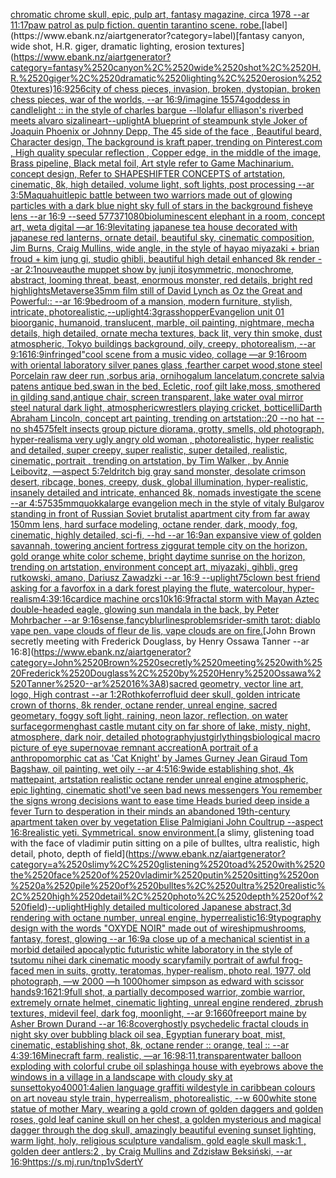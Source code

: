 [chromatic chrome skull, epic, pulp art, fantasy magazine, circa 1978 --ar 11:17](https://www.ebank.nz/aiartgenerator?category=chromatic%2520chrome%2520skull%2C%2520epic%2C%2520pulp%2520art%2C%2520fantasy%2520magazine%2C%2520circa%25201978%2520--ar%252011%3A17)[paw patrol as pulp fiction. quentin tarantino scene. robe.](https://www.ebank.nz/aiartgenerator?category=paw%2520patrol%2520as%2520pulp%2520fiction.%2520quentin%2520tarantino%2520scene.%2520robe.)[label](https://www.ebank.nz/aiartgenerator?category=label)[fantasy canyon, wide shot, H.R. giger, dramatic lighting, erosion textures](https://www.ebank.nz/aiartgenerator?category=fantasy%2520canyon%2C%2520wide%2520shot%2C%2520H.R.%2520giger%2C%2520dramatic%2520lighting%2C%2520erosion%2520textures)[16:9](https://www.ebank.nz/aiartgenerator?category=16%3A9)[256](https://www.ebank.nz/aiartgenerator?category=256)[city of chess pieces, invasion, broken, dystopian, broken chess pieces, war of the worlds,  --ar 16:9](https://www.ebank.nz/aiartgenerator?category=city%2520of%2520chess%2520pieces%2C%2520invasion%2C%2520broken%2C%2520dystopian%2C%2520broken%2520chess%2520pieces%2C%2520war%2520of%2520the%2520worlds%2C%2520%2520--ar%252016%3A9)[/imagine 15574](https://www.ebank.nz/aiartgenerator?category=/imagine%252015574)[goddess in candlelight :: in the style of charles bargue --ll](https://www.ebank.nz/aiartgenerator?category=goddess%2520in%2520candlelight%2520%3A%3A%2520in%2520the%2520style%2520of%2520charles%2520bargue%2520--ll)[olafur elliason's riverbed meets alvaro siza](https://www.ebank.nz/aiartgenerator?category=olafur%2520elliason%27s%2520riverbed%2520meets%2520alvaro%2520siza)[lineart](https://www.ebank.nz/aiartgenerator?category=lineart)[--uplight](https://www.ebank.nz/aiartgenerator?category=--uplight)[A blueprint of steampunk style Joker of Joaquin Phoenix or Johnny Depp,  The 45 side of the face , Beautiful beard, Character design, The background is kraft paper,  trending on Pinterest.com  , High quality specular reflection ,  Copper  edge, in the middle of the image, Brass pipeline,  Black metal foil,  Art style refer to Game Machinarium.  concept design, Refer to SHAPESHIFTER CONCEPTS  of artstation, cinematic,  8k, high detailed,  volume light,  soft lights,  post processing    --ar 3:5](https://www.ebank.nz/aiartgenerator?category=A%2520blueprint%2520of%2520steampunk%2520style%2520Joker%2520of%2520Joaquin%2520Phoenix%2520or%2520Johnny%2520Depp%2C%2520%2520The%252045%2520side%2520of%2520the%2520face%2520%2C%2520Beautiful%2520beard%2C%2520Character%2520design%2C%2520The%2520background%2520is%2520kraft%2520paper%2C%2520%2520trending%2520on%2520Pinterest.com%2520%2520%2C%2520High%2520quality%2520specular%2520reflection%2520%2C%2520%2520Copper%2520%2520edge%2C%2520in%2520the%2520middle%2520of%2520the%2520image%2C%2520Brass%2520pipeline%2C%2520%2520Black%2520metal%2520foil%2C%2520%2520Art%2520style%2520refer%2520to%2520Game%2520Machinarium.%2520%2520concept%2520design%2C%2520Refer%2520to%2520SHAPESHIFTER%2520CONCEPTS%2520%2520of%2520artstation%2C%2520cinematic%2C%2520%25208k%2C%2520high%2520detailed%2C%2520%2520volume%2520light%2C%2520%2520soft%2520lights%2C%2520%2520post%2520processing%2520%2520%2520%2520--ar%25203%3A5)[Maquahuitl](https://www.ebank.nz/aiartgenerator?category=Maquahuitl)[epic battle between two warriors made out of glowing particles with a dark blue night sky full of stars in the background fisheye lens --ar 16:9 --seed 57737](https://www.ebank.nz/aiartgenerator?category=epic%2520battle%2520between%2520two%2520warriors%2520made%2520out%2520of%2520glowing%2520particles%2520with%2520a%2520dark%2520blue%2520night%2520sky%2520full%2520of%2520stars%2520in%2520the%2520background%2520fisheye%2520lens%2520--ar%252016%3A9%2520--seed%252057737)[1080](https://www.ebank.nz/aiartgenerator?category=1080)[bioluminescent elephant in a room, concept art, weta digital —ar 16:9](https://www.ebank.nz/aiartgenerator?category=bioluminescent%2520elephant%2520in%2520a%2520room%2C%2520concept%2520art%2C%2520weta%2520digital%2520%E2%80%94ar%252016%3A9)[levitating japanese tea house decorated with japanese red lanterns, ornate detail, beautiful sky, cinematic composition, Jim Burns, Craig Mullins, wide angle, in the style of hayao miyazaki + brian froud + kim jung gi, studio ghibli, beautiful high detail enhanced 8k render --ar 2:1](https://www.ebank.nz/aiartgenerator?category=levitating%2520japanese%2520tea%2520house%2520decorated%2520with%2520japanese%2520red%2520lanterns%2C%2520ornate%2520detail%2C%2520beautiful%2520sky%2C%2520cinematic%2520composition%2C%2520Jim%2520Burns%2C%2520Craig%2520Mullins%2C%2520wide%2520angle%2C%2520in%2520the%2520style%2520of%2520hayao%2520miyazaki%2520%2B%2520brian%2520froud%2520%2B%2520kim%2520jung%2520gi%2C%2520studio%2520ghibli%2C%2520beautiful%2520high%2520detail%2520enhanced%25208k%2520render%2520--ar%25202%3A1)[nouveau](https://www.ebank.nz/aiartgenerator?category=nouveau)[the muppet show by junji ito](https://www.ebank.nz/aiartgenerator?category=the%2520muppet%2520show%2520by%2520junji%2520ito)[symmetric, monochrome, abstract, looming threat, beast, enormous monster, red details, bright red highlights](https://www.ebank.nz/aiartgenerator?category=symmetric%2C%2520monochrome%2C%2520abstract%2C%2520looming%2520threat%2C%2520beast%2C%2520enormous%2520monster%2C%2520red%2520details%2C%2520bright%2520red%2520highlights)[Metaverse](https://www.ebank.nz/aiartgenerator?category=Metaverse)[35mm film still of David Lynch as Oz the Great and Powerful:: --ar 16:9](https://www.ebank.nz/aiartgenerator?category=35mm%2520film%2520still%2520of%2520David%2520Lynch%2520as%2520Oz%2520the%2520Great%2520and%2520Powerful%3A%3A%2520--ar%252016%3A9)[bedroom of a mansion, modern furniture, stylish, intricate, photorealistic,](https://www.ebank.nz/aiartgenerator?category=bedroom%2520of%2520a%2520mansion%2C%2520modern%2520furniture%2C%2520stylish%2C%2520intricate%2C%2520photorealistic%2C)[--uplight](https://www.ebank.nz/aiartgenerator?category=--uplight)[4:3](https://www.ebank.nz/aiartgenerator?category=4%3A3)[grasshopper](https://www.ebank.nz/aiartgenerator?category=grasshopper)[Evangelion unit 01  bioorganic, humanoid, translucent, marble, oil painting, nightmare, mecha details, high detailed, ornate mecha textures,  back lit, very thin smoke, dust atmospheric, Tokyo buildings background, oily, creepy,  photorealism, --ar 9:16](https://www.ebank.nz/aiartgenerator?category=Evangelion%2520unit%252001%2520%2520bioorganic%2C%2520humanoid%2C%2520translucent%2C%2520marble%2C%2520oil%2520painting%2C%2520nightmare%2C%2520mecha%2520details%2C%2520high%2520detailed%2C%2520ornate%2520mecha%2520textures%2C%2520%2520back%2520lit%2C%2520very%2520thin%2520smoke%2C%2520dust%2520atmospheric%2C%2520Tokyo%2520buildings%2520background%2C%2520oily%2C%2520creepy%2C%2520%2520photorealism%2C%2520--ar%25209%3A16)[16:9](https://www.ebank.nz/aiartgenerator?category=16%3A9)[infringed"](https://www.ebank.nz/aiartgenerator?category=infringed%22)[cool scene from a music video, collage —ar 9:16](https://www.ebank.nz/aiartgenerator?category=cool%2520scene%2520from%2520a%2520music%2520video%2C%2520collage%2520%E2%80%94ar%25209%3A16)[room with oriental laboratory silver panes glass ,fearther carpet wood,stone steel Porcelain raw deer run ,sorbus aria, ornihogalum lancelatum,concrete salvia patens antique bed,swan in the bed, Ecletic, roof gilt lake,moss, smothered in gilding sand,antique chair, screen transparent, lake water oval mirror steel natural dark light, atmospheric](https://www.ebank.nz/aiartgenerator?category=room%2520with%2520oriental%2520laboratory%2520silver%2520panes%2520glass%2520%2Cfearther%2520carpet%2520wood%2Cstone%2520steel%2520Porcelain%2520raw%2520deer%2520run%2520%2Csorbus%2520aria%2C%2520ornihogalum%2520lancelatum%2Cconcrete%2520salvia%2520patens%2520antique%2520bed%2Cswan%2520in%2520the%2520bed%2C%2520Ecletic%2C%2520roof%2520gilt%2520lake%2Cmoss%2C%2520smothered%2520in%2520gilding%2520sand%2Cantique%2520chair%2C%2520screen%2520transparent%2C%2520lake%2520water%2520oval%2520mirror%2520steel%2520natural%2520dark%2520light%2C%2520atmospheric)[wrestlers playing cricket, botticelli](https://www.ebank.nz/aiartgenerator?category=wrestlers%2520playing%2520cricket%2C%2520botticelli)[Darth Abraham Lincoln, concept art painting, trending on artstation::20 --no hat --no sh](https://www.ebank.nz/aiartgenerator?category=Darth%2520Abraham%2520Lincoln%2C%2520concept%2520art%2520painting%2C%2520trending%2520on%2520artstation%3A%3A20%2520--no%2520hat%2520--no%2520sh)[45](https://www.ebank.nz/aiartgenerator?category=45)[75](https://www.ebank.nz/aiartgenerator?category=75)[felt insects group picture diorama, grotty, smells, old photograph, hyper-realism](https://www.ebank.nz/aiartgenerator?category=felt%2520insects%2520group%2520picture%2520diorama%2C%2520grotty%2C%2520smells%2C%2520old%2520photograph%2C%2520hyper-realism)[a very ugly angry old woman , photorealistic, hyper realistic and detailed, super creepy, super realistic, super detailed, realistic, cinematic, portrait , trending on artstation, by Tim Walker , by Annie Leibovitz, —aspect 5:7](https://www.ebank.nz/aiartgenerator?category=a%2520very%2520ugly%2520angry%2520old%2520woman%2520%2C%2520photorealistic%2C%2520hyper%2520realistic%2520and%2520detailed%2C%2520super%2520creepy%2C%2520super%2520realistic%2C%2520super%2520detailed%2C%2520realistic%2C%2520cinematic%2C%2520portrait%2520%2C%2520trending%2520on%2520artstation%2C%2520by%2520Tim%2520Walker%2520%2C%2520by%2520Annie%2520Leibovitz%2C%2520%E2%80%94aspect%25205%3A7)[eldritch big gray sand monster, desolate crimson desert, ribcage, bones, creepy, dusk, global illumination, hyper-realistic, insanely detailed and intricate, enhanced 8k, nomads investigate the scene  --ar 4:5](https://www.ebank.nz/aiartgenerator?category=eldritch%2520big%2520gray%2520sand%2520monster%2C%2520desolate%2520crimson%2520desert%2C%2520ribcage%2C%2520bones%2C%2520creepy%2C%2520dusk%2C%2520global%2520illumination%2C%2520hyper-realistic%2C%2520insanely%2520detailed%2520and%2520intricate%2C%2520enhanced%25208k%2C%2520nomads%2520investigate%2520the%2520scene%2520%2520--ar%25204%3A5)[75](https://www.ebank.nz/aiartgenerator?category=75)[35mm](https://www.ebank.nz/aiartgenerator?category=35mm)[quokka](https://www.ebank.nz/aiartgenerator?category=quokka)[large evangelion mech in the style of vitaly Bulgarov standing in front of Russian Soviet brutalist apartment city from far away 150mm lens, hard surface modeling, octane render, dark, moody, fog, cinematic, highly detailed, sci-fi, --hd --ar 16:9](https://www.ebank.nz/aiartgenerator?category=large%2520evangelion%2520mech%2520in%2520the%2520style%2520of%2520vitaly%2520Bulgarov%2520standing%2520in%2520front%2520of%2520Russian%2520Soviet%2520brutalist%2520apartment%2520city%2520from%2520far%2520away%2520150mm%2520lens%2C%2520hard%2520surface%2520modeling%2C%2520octane%2520render%2C%2520dark%2C%2520moody%2C%2520fog%2C%2520cinematic%2C%2520highly%2520detailed%2C%2520sci-fi%2C%2520--hd%2520--ar%252016%3A9)[an expansive view of golden savannah, towering ancient fortress ziggurat temple city on the horizon, gold orange white color scheme, bright daytime sunrise on the horizon, trending on artstation, environment concept art, miyazaki, gihbli, greg rutkowski, amano, Dariusz Zawadzki --ar 16:9 --uplight](https://www.ebank.nz/aiartgenerator?category=an%2520expansive%2520view%2520of%2520golden%2520savannah%2C%2520towering%2520ancient%2520fortress%2520ziggurat%2520temple%2520city%2520on%2520the%2520horizon%2C%2520gold%2520orange%2520white%2520color%2520scheme%2C%2520bright%2520daytime%2520sunrise%2520on%2520the%2520horizon%2C%2520trending%2520on%2520artstation%2C%2520environment%2520concept%2520art%2C%2520miyazaki%2C%2520gihbli%2C%2520greg%2520rutkowski%2C%2520amano%2C%2520Dariusz%2520Zawadzki%2520--ar%252016%3A9%2520--uplight)[75](https://www.ebank.nz/aiartgenerator?category=75)[clown best friend asking for a favor](https://www.ebank.nz/aiartgenerator?category=clown%2520best%2520friend%2520asking%2520for%2520a%2520favor)[fox in a dark forest playing the flute, watercolour, hyper-realism](https://www.ebank.nz/aiartgenerator?category=fox%2520in%2520a%2520dark%2520forest%2520playing%2520the%2520flute%2C%2520watercolour%2C%2520hyper-realism)[4:3](https://www.ebank.nz/aiartgenerator?category=4%3A3)[9:16](https://www.ebank.nz/aiartgenerator?category=9%3A16)[card](https://www.ebank.nz/aiartgenerator?category=card)[ice machine orcs](https://www.ebank.nz/aiartgenerator?category=ice%2520machine%2520orcs)[10k](https://www.ebank.nz/aiartgenerator?category=10k)[16:9](https://www.ebank.nz/aiartgenerator?category=16%3A9)[fractal storm with Mayan Aztec double-headed eagle, glowing sun mandala in the back, by Peter Mohrbacher  --ar 9:16](https://www.ebank.nz/aiartgenerator?category=fractal%2520storm%2520with%2520Mayan%2520Aztec%2520double-headed%2520eagle%2C%2520glowing%2520sun%2520mandala%2520in%2520the%2520back%2C%2520by%2520Peter%2520Mohrbacher%2520%2520--ar%25209%3A16)[sense,fancy](https://www.ebank.nz/aiartgenerator?category=sense%2Cfancy)[blur](https://www.ebank.nz/aiartgenerator?category=blur)[lines](https://www.ebank.nz/aiartgenerator?category=lines)[problems](https://www.ebank.nz/aiartgenerator?category=problems)[rider-smith tarot: diablo vape pen. vape clouds of fleur de lis, vape clouds are on fire.](https://www.ebank.nz/aiartgenerator?category=rider-smith%2520tarot%3A%2520diablo%2520vape%2520pen.%2520vape%2520clouds%2520of%2520fleur%2520de%2520lis%2C%2520vape%2520clouds%2520are%2520on%2520fire.)[John Brown secretly meeting with Frederick Douglass, by Henry Ossawa Tanner --ar 16:8](https://www.ebank.nz/aiartgenerator?category=John%2520Brown%2520secretly%2520meeting%2520with%2520Frederick%2520Douglass%2C%2520by%2520Henry%2520Ossawa%2520Tanner%2520--ar%252016%3A8)[sacred geometry, vector line art, logo, High contrast  --ar 1:2](https://www.ebank.nz/aiartgenerator?category=sacred%2520geometry%2C%2520vector%2520line%2520art%2C%2520logo%2C%2520High%2520contrast%2520%2520--ar%25201%3A2)[Rothko](https://www.ebank.nz/aiartgenerator?category=Rothko)[ferrofluid deer skull, golden intricate crown of thorns, 8k render, octane render, unreal engine, sacred geometary, foggy soft light, raining, neon lazor, reflection, on water surface](https://www.ebank.nz/aiartgenerator?category=ferrofluid%2520deer%2520skull%2C%2520golden%2520intricate%2520crown%2520of%2520thorns%2C%25208k%2520render%2C%2520octane%2520render%2C%2520unreal%2520engine%2C%2520sacred%2520geometary%2C%2520foggy%2520soft%2520light%2C%2520raining%2C%2520neon%2520lazor%2C%2520reflection%2C%2520on%2520water%2520surface)[gormenghast castle mutant city on far shore of lake, misty, night, atmosphere, dark noir, detailed photography](https://www.ebank.nz/aiartgenerator?category=gormenghast%2520castle%2520mutant%2520city%2520on%2520far%2520shore%2520of%2520lake%2C%2520misty%2C%2520night%2C%2520atmosphere%2C%2520dark%2520noir%2C%2520detailed%2520photography)[justgirlythings](https://www.ebank.nz/aiartgenerator?category=justgirlythings)[biological macro picture of eye supernovae remnant accreation](https://www.ebank.nz/aiartgenerator?category=biological%2520macro%2520picture%2520of%2520eye%2520supernovae%2520remnant%2520accreation)[A portrait of  a anthropomorphic cat as 'Cat Knight' by James Gurney Jean Giraud Tom Bagshaw, oil painting, wet oily --ar 4:5](https://www.ebank.nz/aiartgenerator?category=A%2520portrait%2520of%2520%2520a%2520anthropomorphic%2520cat%2520as%2520%27Cat%2520Knight%27%2520by%2520James%2520Gurney%2520Jean%2520Giraud%2520Tom%2520Bagshaw%2C%2520oil%2520painting%2C%2520wet%2520oily%2520--ar%25204%3A5)[16:9](https://www.ebank.nz/aiartgenerator?category=16%3A9)[wide establishing shot, 4k mattepaint, artstation  realistic octane render unreal engine atmospheric, epic lighting, cinematic shotI've seen bad news messengers  You remember the signs wrong decisions  want to ease time Heads buried deep inside a fever Turn to desperation in their minds an abandoned 19th-century apartment taken over by vegetation Elise Palmigiani John Coultrup --aspect 16:8](https://www.ebank.nz/aiartgenerator?category=wide%2520establishing%2520shot%2C%25204k%2520mattepaint%2C%2520artstation%2520%2520realistic%2520octane%2520render%2520unreal%2520engine%2520atmospheric%2C%2520epic%2520lighting%2C%2520cinematic%2520shotI%27ve%2520seen%2520bad%2520news%2520messengers%2520%2520You%2520remember%2520the%2520signs%2520wrong%2520decisions%2520%2520want%2520to%2520ease%2520time%2520Heads%2520buried%2520deep%2520inside%2520a%2520fever%2520Turn%2520to%2520desperation%2520in%2520their%2520minds%2520an%2520abandoned%252019th-century%2520apartment%2520taken%2520over%2520by%2520vegetation%2520Elise%2520Palmigiani%2520John%2520Coultrup%2520--aspect%252016%3A8)[realistic yeti. Symmetrical. snow environment.](https://www.ebank.nz/aiartgenerator?category=realistic%2520yeti.%2520Symmetrical.%2520snow%2520environment.)[a slimy, glistening toad with the face of vladimir putin sitting on a pile of bulltes, ultra realistic, high detail, photo, depth of field](https://www.ebank.nz/aiartgenerator?category=a%2520slimy%2C%2520glistening%2520toad%2520with%2520the%2520face%2520of%2520vladimir%2520putin%2520sitting%2520on%2520a%2520pile%2520of%2520bulltes%2C%2520ultra%2520realistic%2C%2520high%2520detail%2C%2520photo%2C%2520depth%2520of%2520field)[--uplight](https://www.ebank.nz/aiartgenerator?category=--uplight)[Highly detailed multicolored Japanese abstract,3d rendering with octane number, unreal engine, hyperrealistic](https://www.ebank.nz/aiartgenerator?category=Highly%2520detailed%2520multicolored%2520Japanese%2520abstract%2C3d%2520rendering%2520with%2520octane%2520number%2C%2520unreal%2520engine%2C%2520hyperrealistic)[16:9](https://www.ebank.nz/aiartgenerator?category=16%3A9)[typography design with the words "OXYDE NOIR" made out of wire](https://www.ebank.nz/aiartgenerator?category=typography%2520design%2520with%2520the%2520words%2520%22OXYDE%2520NOIR%22%2520made%2520out%2520of%2520wire)[ship](https://www.ebank.nz/aiartgenerator?category=ship)[mushrooms, fantasy, forest, glowing --ar 16:9](https://www.ebank.nz/aiartgenerator?category=mushrooms%2C%2520fantasy%2C%2520forest%2C%2520glowing%2520--ar%252016%3A9)[a close up of a mechanical scientist in a morbid detailed apocalyptic futuristic white laboratory in the style of tsutomu nihei dark cinematic moody scary](https://www.ebank.nz/aiartgenerator?category=a%2520close%2520up%2520of%2520a%2520mechanical%2520scientist%2520in%2520a%2520morbid%2520detailed%2520apocalyptic%2520futuristic%2520white%2520laboratory%2520in%2520the%2520style%2520of%2520tsutomu%2520nihei%2520dark%2520cinematic%2520moody%2520scary)[family portrait of awful frog-faced men in suits, grotty, teratomas, hyper-realism, photo real, 1977, old photograph, —w 2000 —h 1000](https://www.ebank.nz/aiartgenerator?category=family%2520portrait%2520of%2520awful%2520frog-faced%2520men%2520in%2520suits%2C%2520grotty%2C%2520teratomas%2C%2520hyper-realism%2C%2520photo%2520real%2C%25201977%2C%2520old%2520photograph%2C%2520%E2%80%94w%25202000%2520%E2%80%94h%25201000)[homer simpson as edward with scissor hands](https://www.ebank.nz/aiartgenerator?category=homer%2520simpson%2520as%2520edward%2520with%2520scissor%2520hands)[9:16](https://www.ebank.nz/aiartgenerator?category=9%3A16)[21:9](https://www.ebank.nz/aiartgenerator?category=21%3A9)[full shot, a partially decomposed warrior, zombie warrior, extremely ornate helmet, cinematic lighting, unreal engine rendered, zbrush textures, midevil feel, dark fog, moonlight, --ar 9:16](https://www.ebank.nz/aiartgenerator?category=full%2520shot%2C%2520a%2520partially%2520decomposed%2520warrior%2C%2520zombie%2520warrior%2C%2520extremely%2520ornate%2520helmet%2C%2520cinematic%2520lighting%2C%2520unreal%2520engine%2520rendered%2C%2520zbrush%2520textures%2C%2520midevil%2520feel%2C%2520dark%2520fog%2C%2520moonlight%2C%2520--ar%25209%3A16)[60](https://www.ebank.nz/aiartgenerator?category=60)[](https://www.ebank.nz/aiartgenerator?category=)[freeport maine by Asher Brown Durand --ar 16:8](https://www.ebank.nz/aiartgenerator?category=freeport%2520maine%2520by%2520Asher%2520Brown%2520Durand%2520--ar%252016%3A8)[cover](https://www.ebank.nz/aiartgenerator?category=cover)[ghostly psychedelic fractal clouds in night sky over bubbling black oil sea, Egyptian funerary boat, mist, cinematic, establishing shot, 8k, octane render :: orange, teal :: --ar 4:3](https://www.ebank.nz/aiartgenerator?category=ghostly%2520psychedelic%2520fractal%2520clouds%2520in%2520night%2520sky%2520over%2520bubbling%2520black%2520oil%2520sea%2C%2520Egyptian%2520funerary%2520boat%2C%2520mist%2C%2520cinematic%2C%2520establishing%2520shot%2C%25208k%2C%2520octane%2520render%2520%3A%3A%2520orange%2C%2520teal%2520%3A%3A%2520--ar%25204%3A3)[9:16](https://www.ebank.nz/aiartgenerator?category=9%3A16)[Minecraft farm, realistic, —ar 16:9](https://www.ebank.nz/aiartgenerator?category=Minecraft%2520farm%2C%2520realistic%2C%2520%E2%80%94ar%252016%3A9)[8:11](https://www.ebank.nz/aiartgenerator?category=8%3A11)[,transparent](https://www.ebank.nz/aiartgenerator?category=%2Ctransparent)[water balloon exploding with colorful crube oil splashing](https://www.ebank.nz/aiartgenerator?category=water%2520balloon%2520exploding%2520with%2520colorful%2520crube%2520oil%2520splashing)[a house with eyebrows above the windows in a village in a landscape with cloudy sky at sunset](https://www.ebank.nz/aiartgenerator?category=a%2520house%2520with%2520eyebrows%2520above%2520the%2520windows%2520in%2520a%2520village%2520in%2520a%2520landscape%2520with%2520cloudy%2520sky%2520at%2520sunset)[tokyo](https://www.ebank.nz/aiartgenerator?category=tokyo)[4000](https://www.ebank.nz/aiartgenerator?category=4000)[1:4](https://www.ebank.nz/aiartgenerator?category=1%3A4)[alien language graffiti wildestyle in caribbean colours on art noveau style train, hyperrealism, photorealistic, --w 600](https://www.ebank.nz/aiartgenerator?category=alien%2520language%2520graffiti%2520wildestyle%2520in%2520caribbean%2520colours%2520on%2520art%2520noveau%2520style%2520train%2C%2520hyperrealism%2C%2520photorealistic%2C%2520--w%2520600)[white stone statue of mother Mary,  wearing a gold crown of golden daggers and golden roses, gold leaf canine skull on her chest, a golden mysterious and magical dagger through the dog skull, amazingly beautiful evening sunset lighting, warm light, holy,  religious sculpture vandalism,  gold eagle skull mask:1 , golden deer antlers:2 , by Craig Mullins and Zdzisław Beksiński,  --ar 16:9](https://www.ebank.nz/aiartgenerator?category=white%2520stone%2520statue%2520of%2520mother%2520Mary%2C%2520%2520wearing%2520a%2520gold%2520crown%2520of%2520golden%2520daggers%2520and%2520golden%2520roses%2C%2520gold%2520leaf%2520canine%2520skull%2520on%2520her%2520chest%2C%2520a%2520golden%2520mysterious%2520and%2520magical%2520dagger%2520through%2520the%2520dog%2520skull%2C%2520amazingly%2520beautiful%2520evening%2520sunset%2520lighting%2C%2520warm%2520light%2C%2520holy%2C%2520%2520religious%2520sculpture%2520vandalism%2C%2520%2520gold%2520eagle%2520skull%2520mask%3A1%2520%2C%2520golden%2520deer%2520antlers%3A2%2520%2C%2520by%2520Craig%2520Mullins%2520and%2520Zdzis%C5%82aw%2520Beksi%C5%84ski%2C%2520%2520--ar%252016%3A9)[<https://s.mj.run/tnp1vSdertY>](https://www.ebank.nz/aiartgenerator?category=%3Chttps%3A//s.mj.run/tnp1vSdertY%3E)
